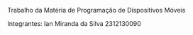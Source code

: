 Trabalho da Matéria de Programação de Dispositivos Móveis

Integrantes:
Ian Miranda da Silva 2312130090
